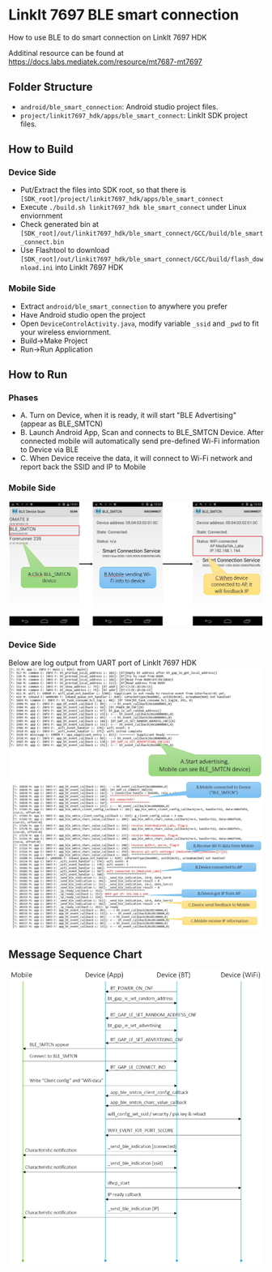 # LinkIt 7697 BLE smart connection

How to use BLE to do smart connection on LinkIt 7697 HDK

Additinal resource can be found at https://docs.labs.mediatek.com/resource/mt7687-mt7697

## Folder Structure

* `android/ble_smart_connection`: Android studio project files.
* `project/linkit7697_hdk/apps/ble_smart_connect`: LinkIt SDK project files.

## How to Build

### Device Side

* Put/Extract the files into SDK root, so that there is `[SDK_root]/project/linkit7697_hdk/apps/ble_smart_connect`
* Execute `./build.sh linkit7697_hdk ble_smart_connect` under Linux enviornment
* Check generated bin at `[SDK_root]/out/linkit7697_hdk/ble_smart_connect/GCC/build/ble_smart_connect.bin`
* Use Flashtool to download `[SDK_root]/out/linkit7697_hdk/ble_smart_connect/GCC/build/flash_download.ini` into LinkIt 7697 HDK

### Mobile Side

* Extract `android/ble_smart_connection` to anywhere you prefer
* Have Android studio open the project
* Open `DeviceControlActivity.java`, modify variable `_ssid` and `_pwd` to fit your wireless enviornment.
* Build->Make Project
* Run->Run Application

## How to Run

### Phases

* A. Turn on Device, when it is ready, it will start "BLE Advertising" (appear as BLE_SMTCN)
* B. Launch Android App, Scan and connects to BLE_SMTCN Device. After connected mobile will automatically send pre-defined Wi-Fi information to Device via BLE
* C. When Device receive the data, it will connect to Wi-Fi network and report back the SSID and IP to Mobile

### Mobile Side

![Mobile](/images/mobile_side.jpg)

### Device Side

Below are log output from UART port of LinkIt 7697 HDK
![Device_A](/images/device_side_A.jpg)
![Device_BC](/images/device_side_B_C.jpg)

## Message Sequence Chart

![MSC](/images/msc.png)


